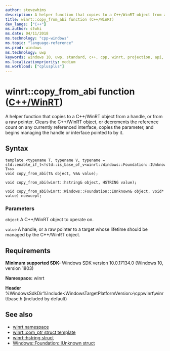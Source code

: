 ```yaml
---
author: stevewhims
description: A helper function that copies to a C++/WinRT object from a handle, or from a raw pointer.
title: winrt::copy_from_abi function (C++/WinRT)
dev_langs: ["C++"]
ms.author: stwhi
ms.date: 04/11/2018
ms.technology: "cpp-windows"
ms.topic: "language-reference"
ms.prod: windows
ms.technology: uwp
keywords: windows 10, uwp, standard, c++, cpp, winrt, projection, api, reference, copy_from_abi
ms.localizationpriority: medium
ms.workload: ["cplusplus"]
---
```


# winrt::copy_from_abi function ([C++/WinRT](/windows/uwp/cpp-and-winrt-apis/intro-to-using-cpp-with-winrt))
A helper function that copies to a C++/WinRT object from a handle, or from a raw pointer. Clears the C++/WinRT object, or decrements the reference count on any currently referenced interface, copies the parameter, and begins managing the handle or interface pointed to by it.

## Syntax
```cppwinrt
template <typename T, typename V, typename = std::enable_if_t<!std::is_base_of_v<winrt::Windows::Foundation::IUnknown, T>>>
void copy_from_abi(T& object, V&& value);

void copy_from_abi(winrt::hstring& object, HSTRING value);

void copy_from_abi(winrt::Windows::Foundation::IUnknown& object, void* value) noexcept;
```

### Parameters
`object`
A C++/WinRT object to operate on.

`value`
A handle, or a raw pointer to a target whose lifetime should be managed by the C++/WinRT object.

## Requirements
**Minimum supported SDK:** Windows SDK version 10.0.17134.0 (Windows 10, version 1803)

**Namespace:** winrt

**Header** %WindowsSdkDir%Include\<WindowsTargetPlatformVersion>\cppwinrt\winrt\base.h (included by default)

## See also 
* [winrt namespace](winrt.md)
* [winrt::com_ptr struct template](com-ptr.md)
* [winrt::hstring struct](hstring.md)
* [Windows::Foundation::IUnknown struct](windows-foundation-iunknown.md)
